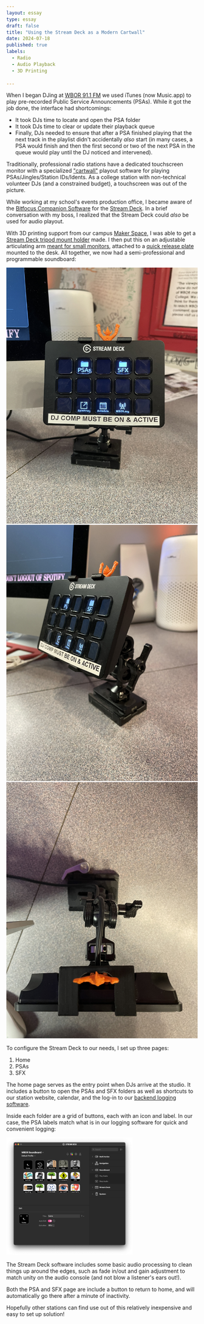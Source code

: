 ```yaml
---
layout: essay
type: essay
draft: false
title: "Using the Stream Deck as a Modern Cartwall"
date: 2024-07-18
published: true
labels:
  - Radio
  - Audio Playback
  - 3D Printing

---
```


When I began DJing at [WBOR 91.1 FM](https://wbor.org) we used iTunes (now Music.app) to play pre-recorded Public Service Announcements (PSAs). While it got the job done, the interface had shortcomings:

* It took DJs time to locate and open the PSA folder
* It took DJs time to clear or update their playback queue
* Finally, DJs needed to ensure that after a PSA finished playing that the next track in the playlist didn't accidentally *also* start (in many cases, a PSA would finish and then the first second or two of the next PSA in the queue would play until the DJ noticed and intervened).

Traditionally, professional radio stations have a dedicated touchscreen monitor with a specialized ["cartwall"](https://www.playitsoftware.com/Products/Cartwall) playout software for playing PSAs/Jingles/Station IDs/Idents. As a college station with non-technical volunteer DJs (and a constrained budget), a touchscreen was out of the picture.

While working at my school's events production office, I became aware of the [Bitfocus Companion Software](https://bitfocus.io/companion) for the [Stream Deck](https://amzn.to/3LMqoe0). In a brief conversation with my boss, I realized that the Stream Deck could *also* be used for audio playout.

With 3D printing support from our campus [Maker Space](https://make.bowdoin.edu/), I was able to get a [Stream Deck tripod mount holder](https://www.thingiverse.com/thing:5491157) made. I then put this on an adjustable articulating arm [meant for small monitors](https://amzn.to/3LNAiMy), attached to a [quick release plate](https://amzn.to/3YpNApR) mounted to the desk. All together, we now had a semi-professional and programmable soundboard:

<div class="row">
  <div class="col-lg-4 mb-1 mb-lg-0">
    <img
      src="/img/streamdeck/streamdeck-front.JPG"
      class="w-100 shadow-1-strong rounded mb-4"
      alt=""
    />
  </div>
  <div class="col-lg-4 mb-1 mb-lg-0">
    <img
      src="/img/streamdeck/streamdeck-side.JPG"
      class="w-100 shadow-1-strong rounded mb-4"
      alt=""
    />
  </div>
  <div class="col-lg-4 mb-1 mb-lg-0">
    <img
      src="/img/streamdeck/streamdeck-birds-eye.JPG"
      class="w-100 shadow-1-strong rounded mb-4"
      alt=""
    />
  </div>
</div>

To configure the Stream Deck to our needs, I set up three pages:

1. Home
2. PSAs
3. SFX

The home page serves as the entry point when DJs arrive at the studio. It includes a button to open the PSAs and SFX folders as well as shortcuts to our station website, calendar, and the log-in to our [backend logging software](https://spinitron.com/).

Inside each folder are a grid of buttons, each with an icon and label. In our case, the PSA labels match what is in our logging software for quick and convenient logging:

<img width="66%" class="rounded img-fluid d-block" src="/img/streamdeck/streamdeck-psas.png" alt="">

The Stream Deck software includes some basic audio processing to clean things up around the edges, such as fade in/out and gain adjustment to match unity on the audio console (and not blow a listener's ears out!).

Both the PSA and SFX page are include a button to return to home, and will automatically go there after a minute of inactivity.

Hopefully other stations can find use out of this relatively inexpensive and easy to set up solution!

